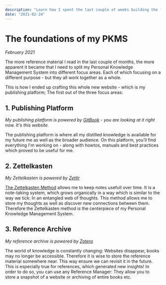 ```yaml
---
description: "Learn how I spent the last couple of weeks building the foundations for my Personal Knowledge Management System."
date: "2021-02-24"
---
```


# The foundations of my PKMS

_February 2021_

The more reference material I read in the last couple of months, the more apparent it became that I need to split my
Personal Knowledge Management System into different focus areas. Each of which focusing on a different purpose - but they
all work together as a whole.

This is how I ended up crafting this whole new website - which is my publishing platform; The first out of the three focus areas:

## 1. Publishing Platform

_My publishing platform is powered by [GitBook](https://www.gitbook.com/) - you are looking at it right now. It's this website._

The publishing platform is where all my distilled knowledge is available for my future me as well as the broader audience.
On this platform, you'll find everything I'm working on - along with howtos, manuals and best practices which proved to be useful for me.

## 2. Zettelkasten

_My Zettelkasten is powered by [Zettlr](https://www.zettlr.com/)_

[The Zettelkasten Method](../areas/knowledge-management/zettelkasten.md) allows me to keep notes usefull over time. It is a note-taking system, which grows organically in a way
which is similar to the way we tick: In an entangled web of thoughts. This method allows me to store my thoughts as well as
discover new connections between them. Therefore the Zettelkasten method is the centerpiece of my Personal Knowledge Management System.

## 3. Reference Archive

_My reference archive is powered by [Zotero](https://www.zotero.org/)_

The world of knowledge is constantly changing: Websites disappear, books may no longer be accessible. Therefore it is wise to store the reference
material somewhere near. This way ensure we can revisit it in the future. This is especially true for references, which generated new insights!
In order to do so, you can use any Reference Manager: They allow you to store a snapshot of a website or archiving of entire books etc.